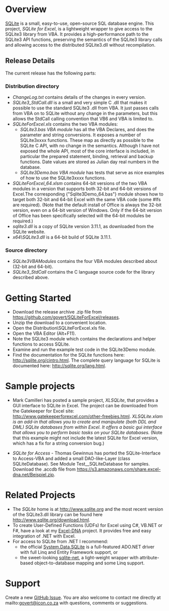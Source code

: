 # Overview
[SQLite](http://www.sqlite.org) is a small, easy-to-use, open-source SQL database engine. This project, *SQLite for Excel*, is a lightweight wrapper to give access to the SQLite3 library from VBA. It provides a high-performance path to the SQLite3 API functions, preserving the semantics of the SQLite3 library calls and allowing access to the distributed SQLite3.dll without recompilation.

## Release Details

The current release has the following parts:
### Distribution directory
* *ChangeLog.txt* contains details of the changes in every version.
* *SQLite3_StdCall.dll* is a small and very simple C .dll that makes it possible to use the standard SQLite3 .dll from VBA. It just passes calls from VBA on to SQLite without any change in the parameters, but this allows the StdCall calling convention that VB6 and VBA is limited to.
* *SQLiteForExcel.xls* contains the two VBA modules:
   * *SQLite3.bas VBA module* has all the VBA Declares, and does the parameter and string conversions. It exposes a number of SQLite3xxxx functions. These map as directly as possible to the SQLite C API, with no change in the semantics. Although I have not exposed the whole API, most of the core interface is included, in particular the prepared statement, binding, retrieval and backup functions. Date values are stored as Julian day real numbers in the database.
   * *SQLite3Demo.bas VBA module* has tests that serve as nice examples of how to use the SQLite3xxxx functions. 
* *SQLiteForExcel_64.xlsm* contains 64-bit versions of the two VBA modules in a version that supports both 32-bit and 64-bit versions of Excel.The corresponding {"Sqlite3Demo_64.bas"} module shows how to target both 32-bit and 64-bit Excel with the same VBA code (some #Ifs are required). (Note that the default install of Office is always the 32-bit version, even on a 64-bit version of Windows. Only if the 64-bit version of Office has been specifically selected will the 64-bit modules be required.) 
* *sqlite3.dll* is a copy of SQLite version 3.11.1, as downloaded from the SQLite website.
* *x64\SQLite3.dll* is a 64-bit build of SQLite 3.11.1. 

### Source directory
* *SQLite3VBAModules* contains the four VBA modules described about (32-bit and 64-bit).
* *SQLite3_StdCall* contains the C language source code for the library described above.

# Getting Started
* Download the release archive .zip file from https://github.com/govert/SQLiteForExcel/releases.
* Unzip the download to a convenient location.
* Open the Distribution\SQLiteForExcel.xls file.
* Open the VBA Editor (Alt+F11).
* Note the SQLite3 module which contains the declarations and helper functions to access SQLite.
* Examine and run the example test code in the SQLite3Demo module.
* Find the documentation for the SQLite functions here: http://sqlite.org/cintro.html. The complete query language for SQLite is documented here: http://sqlite.org/lang.html.

# Sample projects
* Mark Camilleri has posted a sample project, *XLSQLite*, that provides a GUI interface to SQLite in Excel. The project can be downloaded from the Gatekeeper for Excel site: http://www.gatekeeperforexcel.com/other-freebies.html. _XLSQLite.xlam is an add-in that allows you to create and manipulate (both DDL and DML) SQLite databases from within Excel.  It offers a basic gui interface that allows you to perform basic tasks on your SQLite databases._ (Note that this example might not include the latest SQLite for Excel version, which has a fix for a string conversion bug.)

* *SQLite for Access* - Thomas Gewinnus has ported the SQLite-Interface to Access-VBA and added a small DAO-like-Layer (class SQLiteDatabase). See Module Test__SQLiteDatabase for samples. Download the .accdb file from https://s3.amazonaws.com/share.excel-dna.net/Beispiel.zip.

# Related Projects
* The *SQLite* home is at http://www.sqlite.org and the most recent version of the SQLite3.dll library can be found here http://www.sqlite.org/download.html.
* To create User-Defined Functions (UDFs) for Excel using C#, VB.NET or F#, have a look at my [Excel-DNA](https://github.com/Excel-DNA/ExcelDna) project. It provides free and easy integration of .NET with Excel.
* For access to SQLite from .NET I recommend:
    * the official [System.Data.SQLite](http://system.data.sqlite.org) is a full-featured ADO.NET driver with full Linq and Entity Framework support, or
    * the sweet-looking [sqlite-net](https://github.com/praeclarum/sqlite-net), a light-weight wrapper with attribute-based object-to-database mapping and some Linq support.

# Support
Create a new [GitHub Issue](https://github.com/govert/SQLiteForExcel/issues). You are also welcome to contact me directly at mailto:govert@icon.co.za with questions, comments or suggestions. 
